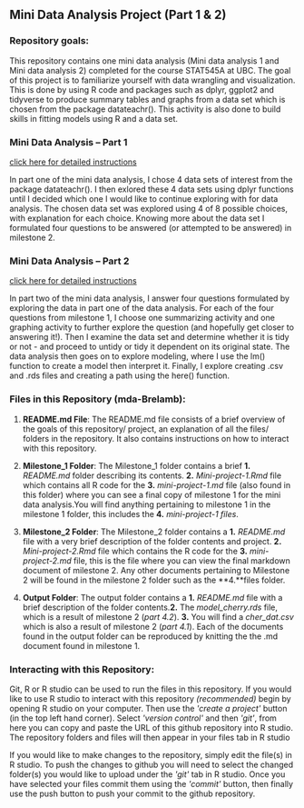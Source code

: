## Mini Data Analysis Project (Part 1 & 2)

### **Repository goals:**

This repository contains one mini data analysis (Mini data analysis 1 and Mini data analysis 2) completed for the course STAT545A at UBC. The goal of this project is to familiarize yourself with data wrangling and visualization. This is done by using R code and packages such as dplyr, ggplot2 and tidyverse to produce summary tables and graphs from a data set which is chosen from the package datateachr(). This activity is also done to build skills in fitting models using R and a data set. 

### **Mini Data Analysis – Part 1** 
[click here for detailed instructions](https://stat545.stat.ubc.ca/mini-project/mini-project-1/) 

In part one of the mini data analysis, I chose 4 data sets of interest from the package datateachr(). I then exlored these 4 data sets using dplyr functions until I decided which one I would like to continue exploring with for data analysis. The chosen data set was explored using 4 of 8 possible choices, with explanation for each choice. Knowing more about the data set I formulated four questions to be answered (or attempted to be answered) in milestone 2. 

### **Mini Data Analysis – Part 2**
[click here for detailed instructions](https://stat545.stat.ubc.ca/mini-project/mini-project-2/)

In part two of the mini data analysis, I answer four questions formulated by exploring the data in part one of the data analysis. For each of the four questions from milestone 1, I choose one summarizing activity and one graphing activity to further explore the question (and hopefully get closer to answering it!). Then I examine the data set and determine whether it is tidy or not - and proceed to untidy or tidy it dependent on its original state. The data analysis then goes on to explore modeling, where I use the lm() function to create a model then interpret it. Finally, I explore creating .csv and .rds files and creating a path using the here() function. 

### Files in this Repository (mda-Brelamb): 

1.	**README.md File**:
The README.md file consists of a brief overview of the goals of this repository/ project, an explanation of all the files/ folders in the repository. It also contains instructions on how to interact with this repository.

2.	**Milestone_1 Folder**:
 The Milestone_1 folder contains a brief **1.** *README.md* folder describing its contents. **2.** *Mini-project-1.Rmd* file which contains all R code for the **3.** *mini-project-1.md* file (also found in this folder) where you can see a final copy of milestone 1 for the mini data analysis.You will find anything pertaining to milestone 1 in the milestone 1 folder, this includes the **4.** *mini-project-1 files*. 
 
3.	**Milestone_2 Folder**:
The Milestone_2 folder contains a **1.** *README.md* file with a very brief description of the folder contents and project. **2.** *Mini-project-2.Rmd* file which contains the R code for the **3.** *mini-project-2.md* file, this is the file where you can view the final markdown document of milestone 2. Any other documents pertaining to Milestone 2 will be found in the milestone 2 folder such as the **4.**files folder. 
4.	**Output Folder**:
 The output folder contains a **1.** *README.md* file with a brief description of the folder contents.**2.** The *model_cherry.rds* file, which is a result of milestone 2 (*part 4.2*). **3.** You will find a *cher_dat.csv* which is also a result of milestone 2 (*part 4.1*). Each of the documents found in the output folder can be reproduced by knitting the the .md document found in milestone 1. 


### Interacting with this Repository: 

Git, R or R studio can be used to run the files in this repository. If you would like to use R studio to interact with this repository *(recommended)* begin by opening R studio on your computer. Then use the *'create a project'* button (in the top left hand corner). Select *'version control'* and then *'git'*, from here you can copy and paste the URL of this github repository into R studio. The repository folders and files will then appear in your files tab in R studio 

If you would like to make changes to the repository, simply edit the file(s) in R studio. To push the changes to github you will need to select the changed folder(s) you would like to upload under the *'git'* tab in R studio. Once you have selected your files commit them using the *'commit'* button, then finally use the push button to push your commit to the github repository. 

